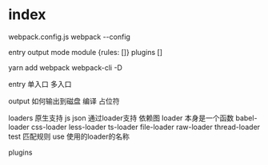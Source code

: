 # index

webpack.config.js
webpack --config

entry
output
mode
module {rules: []}
plugins []

yarn add webpack webpack-cli -D

entry
单入口
多入口

output
如何输出到磁盘
编译
占位符

loaders
原生支持 js json
通过loader支持
依赖图
loader 本身是一个函数
babel-loader
css-loader
less-loader
ts-loader
file-loader
raw-loader
thread-loader
test 匹配规则
use 使用的loader的名称

plugins
